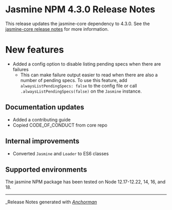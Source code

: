 # Jasmine NPM 4.3.0 Release Notes

This release updates the jasmine-core dependency to 4.3.0. See the
[jasmine-core release notes](https://github.com/jasmine/jasmine/blob/main/release_notes/4.3.0.md)
for more information.

# New features

* Added a config option to disable listing pending specs when there are failures 
  * This can make failure output easier to read when there are also a number of
    pending specs. To use this feature, add `alwaysListPendingSpecs: false` to
    the config file or call `.alwaysListPendingSpecs(false)` on the `Jasmine`
    instance.


## Documentation updates

* Added a contributing guide
* Copied CODE_OF_CONDUCT from core repo

## Internal improvements

* Converted `Jasmine` and `Loader` to ES6 classes

## Supported environments

The jasmine NPM package has been tested on Node 12.17-12.22, 14, 16, and 18.



------

_Release Notes generated with _[Anchorman](http://github.com/infews/anchorman)_
